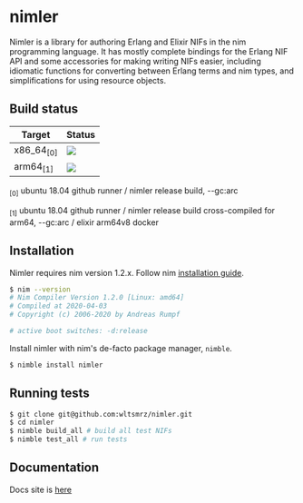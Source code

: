 # nimler

Nimler is a library for authoring Erlang and Elixir NIFs in the nim programming language. It has mostly complete bindings for the Erlang NIF API and some accessories for making writing NIFs easier, including idiomatic functions for converting between Erlang terms and nim types, and simplifications for using resource objects.

## Build status

| Target               | Status                                                                 |
|----------------------|------------------------------------------------------------------------|
| x86_64<sub>[0]</sub> | ![](https://github.com/wltsmrz/nimler/workflows/build-x64/badge.svg)   |
| arm64<sub>[1]</sub>  | ![](https://github.com/wltsmrz/nimler/workflows/build-arm64/badge.svg) |

<sub>[0]</sub> ubuntu 18.04 github runner / nimler release build, --gc:arc

<sub>[1]</sub> ubuntu 18.04 github runner / nimler release build cross-compiled for arm64, --gc:arc / elixir arm64v8 docker

## Installation

Nimler requires nim version 1.2.x.  Follow nim [<ins>installation guide</ins>](https://nim-lang.org/install.html).

```bash
$ nim --version
# Nim Compiler Version 1.2.0 [Linux: amd64]
# Compiled at 2020-04-03
# Copyright (c) 2006-2020 by Andreas Rumpf

# active boot switches: -d:release
```

Install nimler with nim's de-facto package manager, `nimble`.

```bash
$ nimble install nimler
```

## Running tests

```bash
$ git clone git@github.com:wltsmrz/nimler.git
$ cd nimler
$ nimble build_all # build all test NIFs
$ nimble test_all # run tests
```

## Documentation

Docs site is [here](https://wltsmrz.github.io/nimler/)
